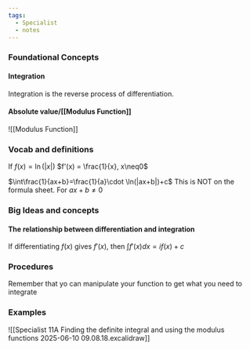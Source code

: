 ```yaml
---
tags:
  - Specialist
  - notes
---
```

### Foundational Concepts
#### Integration
Integration is the reverse process of differentiation.
#### Absolute value/[[Modulus Function]]
![[Modulus Function]]

### Vocab and definitions
If $f(x)=\ln(|x|)$
$f'(x) = \frac{1}{x}, x\neq0$

$\int\frac{1}{ax+b}=\frac{1}{a}\cdot \ln(|ax+b|)+c$
	This is NOT on the formula sheet.
For $ax+b\neq0$
### Big Ideas and concepts
#### The relationship between differentiation and integration
If differentiating $f(x)$ gives $f'(x)$, then $\int f'(x)dx=if(x)+c$

### Procedures
Remember that yo can manipulate your function to get what you need to integrate
### Examples
![[Specialist 11A Finding the definite integral and using the modulus functions 2025-06-10 09.08.18.excalidraw]]


